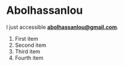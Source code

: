# Abolhassanlou
I just accessible **abolhassanlou@gmail.com**.
1. First item
2. Second item
3. Third item
4. Fourth item
